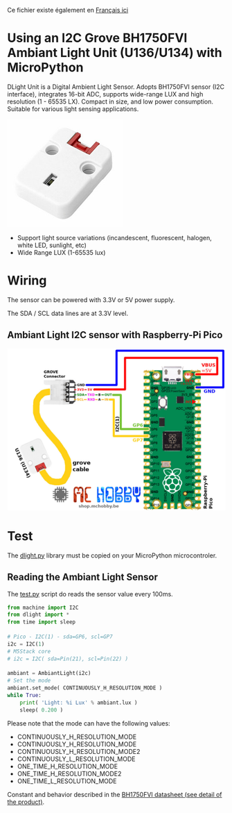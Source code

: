 Ce fichier existe également en [Français ici](readme.md)

# Using an I2C Grove BH1750FVI Ambiant Light Unit (U136/U134) with MicroPython

DLight Unit is a Digital Ambient Light Sensor. Adopts BH1750FVI sensor (I2C interface), integrates 16-bit ADC, supports wide-range LUX and high resolution (1 - 65535 LX). Compact in size, and low power consumption. Suitable for various light sensing applications.

![M5Stack u136 I2C Ambiant Light Sensor with Grove interface](docs/_static/u136.jpg)

* Support light source variations (incandescent, fluorescent, halogen, white LED, sunlight, etc)
* Wide Range LUX (1-65535 lux)

# Wiring

The sensor  can be powered with 3.3V or 5V power supply.

The SDA / SCL data lines are at 3.3V level.

## Ambiant Light I2C sensor with Raspberry-Pi Pico

![ALight I2C to Raspberry-Pi Pico](docs/_static/u136-to-pico.jpg)

# Test

The [dlight.py](lib/dlight.py) library must be copied on your MicroPython microcontroler.

## Reading the Ambiant Light Sensor

The [test.py](examples/test.py) script do reads the sensor value every 100ms.

``` python
from machine import I2C
from dlight import *
from time import sleep

# Pico - I2C(1) - sda=GP6, scl=GP7
i2c = I2C(1)
# M5Stack core
# i2c = I2C( sda=Pin(21), scl=Pin(22) )

ambiant = AmbiantLight(i2c)
# Set the mode
ambiant.set_mode( CONTINUOUSLY_H_RESOLUTION_MODE )
while True:
	print( 'Light: %i Lux' % ambiant.lux )
	sleep( 0.200 )
```

Please note that the mode can have the following values:
* CONTINUOUSLY_H_RESOLUTION_MODE
* CONTINUOUSLY_H_RESOLUTION_MODE
* CONTINUOUSLY_H_RESOLUTION_MODE2
* CONTINUOUSLY_L_RESOLUTION_MODE
* ONE_TIME_H_RESOLUTION_MODE
* ONE_TIME_H_RESOLUTION_MODE2
* ONE_TIME_L_RESOLUTION_MODE

Constant and behavior described in the [BH1750FVI datasheet (see detail of the product)](https://shop.mchobby.be/product.php?id_product=2444).
